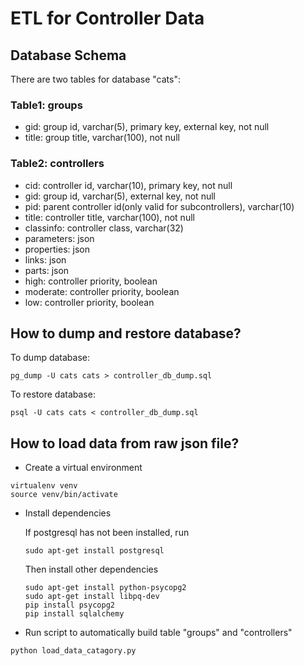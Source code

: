 # ETL for Controller Data
## Database Schema
There are two tables for database "cats": 
### Table1: groups
* gid: group id, varchar(5), primary key, external key, not null
* title: group title, varchar(100), not null
### Table2: controllers
* cid: controller id, varchar(10), primary key, not null
* gid: group id, varchar(5), external key, not null
* pid: parent controller id(only valid for subcontrollers), varchar(10)
* title: controller title, varchar(100), not null
* classinfo: controller class, varchar(32)
* parameters: json
* properties: json
* links: json
* parts: json
* high: controller priority, boolean
* moderate: controller priority, boolean
* low: controller priority, boolean

## How to dump and restore database?
To dump database:
```
pg_dump -U cats cats > controller_db_dump.sql
```
To restore database:
```
psql -U cats cats < controller_db_dump.sql
```

## How to load data from raw json file?
* Create a virtual environment
```
virtualenv venv
source venv/bin/activate
```
* Install dependencies

  If postgresql has not been installed, run
  ```
  sudo apt-get install postgresql
  ```

  Then install other dependencies
  ```
  sudo apt-get install python-psycopg2
  sudo apt-get install libpq-dev
  pip install psycopg2
  pip install sqlalchemy
  ```
  
* Run script to automatically build table "groups" and "controllers"
```
python load_data_catagory.py
```
